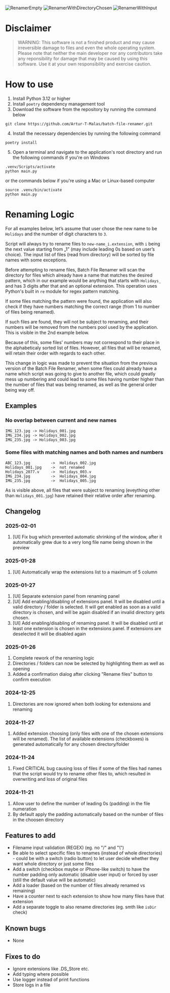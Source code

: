 ![RenamerEmpty](./docs/img/renamer_empty.png "Application with no directory chosen")
![RenamerWithDirectoryChosen](./docs/img/renamer_with_dir_chosen.png "Application with directory chosen")
![RenamerWithInput](./docs/img/renamer_with_input.png "Application with input")

# Disclaimer
> WARNING: This software is not a finished product and may cause irreversible damage to files and even the whole operating system.
Please note that neither the main developer nor any contributors take any reponsibility for damage that may be caused by using this software.
Use it at your own responsibility and exercise caution.

# How to use
1. Install Python 3.12 or higher
2. Install `poetry` dependency management tool
3. Download the software from the repository by running the command below 
```
git clone https://github.com/Artur-T-Malas/batch-file-renamer.git
```
4. Install the necessary dependencies by running the following command
```
poetry install
```
5. Open a terminal and navigate to the application's root directory and run the following commands if you're on Windows
```
.venv/Scripts/activate
python main.py
```
or the commands below if you're using a Mac or Linux-based computer
```
source .venv/bin/activate
python main.py
```


# Renaming Logic
For all examples below, let’s assume that user chose the new name to be `Holidays` and the number of digit characters to `3`.

Script will always try to rename files to `new-name_i.extension`, with `i` being the next value starting from „1” (may include leading 0s based on user’s choice). The input list of files (read from directory) will be sorted by file names with some exceptions.

Before attempting to rename files, Batch File Renamer will scan the directory for files which already have a name that matches the desired pattern, which in our example would be anything that starts with `Holidays_` and has 3 digits after that and an optional extension. This operation uses Python's built in `re` module for regex pattern matching.

If some files matching the pattern were found, the application will also check if they have numbers matching the correct range (from 1 to number of files being renamed).

If such files are found, they will not be subject to renaming, and their numbers will be removed from the numbers pool used by the application. This is visible in the 2nd example below.

Because of this, some files' numbers may not correspond to their place in the alphabeticaly sorted list of files. However, all files that will be renamed, will retain their order with regards to each other.

This change in logic was made to prevent the situation from the previous version of the Batch File Renamer, when some files could already have a name which script was going to give to another file, which could greatly mess up numbering and could lead to some files having number higher than the number of files that was being renamed, as well as the general order being way off.

## Examples

### No overlap between current and new names
```
IMG_123.jpg -> Holidays_001.jpg
IMG_234.jpg -> Holidays_002.jpg
IMG_235.jpg -> Holidays_003.jpg
```

### Some files with matching names and both names and numbers
```
ABC_123.jpg         ->  Holidays_002.jpg
Holidays_001.jpg    ->	not renamed
Holidays_2077.v     ->  Holidays_003.v
IMG_234.jpg         ->	Holidays_004.jpg
IMG_235.jpg 	    ->	Holidays_005.jpg
```
As is visible above, all files that were subject to renaming (eveything other than `Holidays_001.jpg`) have retained their relative order after renaming.

## Changelog

### 2025-02-01
1. [UI] Fix bug which prevented automatic shrinking of the window, after it automatically grew due to a very long file name being shown in the preview

### 2025-01-28
1. [UI] Automatically wrap the extensions list to a maximum of 5 column

### 2025-01-27
1. [UI] Separate extension panel from renaming panel
2. [UI] Add enabling/disabling of extensions panel. It will be disabled until a valid directory / folder is selected. It will get enabled as soon as a valid directory is chosen, and will be again disabled if an invalid directory gets chosen.
2. [UI] Add enabling/disabling of renaming panel. It will be disabled until at least one extension is chosen in the extensions panel. If extensions are deselected it will be disabled again

### 2025-01-26
1. Complete rework of the renaming logic
2. Directories / folders can now be selected by highlighting them as well as opening
3. Added a confirmation dialog after clicking "Rename files" button to confirm execution

### 2024-12-25
1. Directories are now ignored when both looking for extensions and renaming

### 2024-11-27
1. Added extension choosing (only files with one of the chosen extensions will be renamed). The list of available extensions (checkboxes) is generated automatically for any chosen directory/folder

### 2024-11-24
1. Fixed CRITICAL bug causing loss of files if some of the files had names that the script would try to rename other files to, which resulted in overwriting and loss of original files

### 2024-11-21
1. Allow user to define the number of leading 0s (padding) in the file numeration
2. By default apply the padding automatically based on the number of files in the choosen directory

## Features to add
- Filename input validation (REGEX) (eg. no "/" and "\\")
- Be able to select specific files to renames (instead of whole directories) - could be with a switch (radio button) to let user decide whether they want whole directory or just some files
- Add a switch (checkbox maybe or iPhone-like switch) to have the number padding only automatic (disable user input) or forced by user (still the default value will be automatic)
- Add a loader (based on the number of files already renamed vs remaining)
- Have a counter next to each extension to show how many files have that extension
- Add a separate toggle to also rename directories (eg. smth like `isDir` check)

## Known bugs
- None

## Fixes to do
- Ignore extensions like .DS_Store etc.
- Add typing where possible
- Use logger instead of print functions
- Store logs in a file
